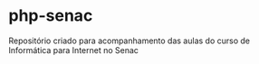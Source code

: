 # php-senac
Repositório criado para acompanhamento das aulas do curso de Informática para Internet no Senac
